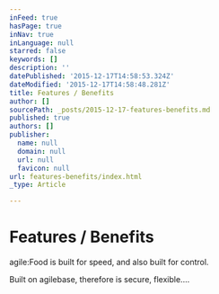 ```yaml
---
inFeed: true
hasPage: true
inNav: true
inLanguage: null
starred: false
keywords: []
description: ''
datePublished: '2015-12-17T14:58:53.324Z'
dateModified: '2015-12-17T14:58:48.281Z'
title: Features / Benefits
author: []
sourcePath: _posts/2015-12-17-features-benefits.md
published: true
authors: []
publisher:
  name: null
  domain: null
  url: null
  favicon: null
url: features-benefits/index.html
_type: Article

---
```

# Features / Benefits

agile:Food is built for speed, and also built for control.

Built on agilebase, therefore is secure, flexible....